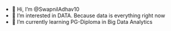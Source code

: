 - 👋 Hi, I’m @SwapnilAdhav10
- 👀 I’m interested in DATA. Because data is everything right now
- 🌱 I’m currently learning PG-Diploma in Big Data Analytics


<!---
SwapnilAdhav10/SwapnilAdhav10 is a ✨ special ✨ repository because its `README.md` (this file) appears on your GitHub profile.
You can click the Preview link to take a look at your changes.
--->
